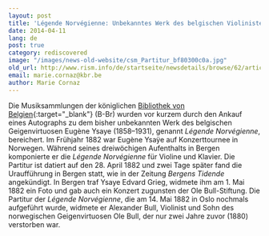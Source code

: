 ```yaml
---
layout: post
title: 'Légende Norvégienne: Unbekanntes Werk des belgischen Violinisten und Komponisten Eugène Ysaÿe in der königlichen Bibliothek von Belgien'
date: 2014-04-11
lang: de
post: true
category: rediscovered
image: "/images/news-old-website/csm_Partitur_bf80300c0a.jpg"
old_url: http://www.rism.info/de/startseite/newsdetails/browse/62/article/64/legende-norvegienne-unknown-work-by-the-belgian-violinist-and-composer-eugene-ysaye-at-the-roya.html
email: marie.cornaz@kbr.be
author: Marie Cornaz
---
```



Die Musiksammlungen der königlichen [Bibliothek von Belgien](http://www.kbr.be/){:target="_blank"} (B-Br) wurden vor kurzem durch den Ankauf eines Autographs zu dem bisher unbekannten Werk des belgischen Geigenvirtuosen Eugène Ysaye (1858–1931), genannt _Légende Norvégienne_, bereichert. Im Frühjahr 1882 war Eugène Ysaÿe auf Konzerttournee in Norwegen. Während seines dreiwöchigen Aufenthalts in Bergen komponierte er die _Légende Norvégienne_ für Violine und Klavier. Die Partitur ist datiert auf den 28. April 1882 und zwei Tage später fand die Uraufführung in Bergen statt, wie in der Zeitung _Bergens Tidende_ angekündigt. In Bergen traf Ysaye Edvard Grieg, widmete ihm am 1. Mai 1882 ein Foto und gab auch ein Konzert zugunsten der Ole Bull-Stiftung. Die Partitur der _Légende Norvégienne_, die am 14. Mai 1882 in Oslo nochmals aufgeführt wurde, widmete er Alexander Bull, Violinist und Sohn des norwegischen Geigenvirtuosen Ole Bull, der nur zwei Jahre zuvor (1880) verstorben war.

